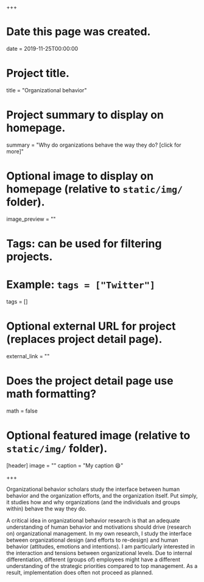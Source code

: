 +++
# Date this page was created.
date = 2019-11-25T00:00:00

# Project title.
title = "Organizational behavior"

# Project summary to display on homepage.
summary = "Why do organizations behave the way they do? [click for more]"


# Optional image to display on homepage (relative to `static/img/` folder).
image_preview = ""

# Tags: can be used for filtering projects.
# Example: `tags = ["Twitter"]`
tags = []

# Optional external URL for project (replaces project detail page).
external_link = ""

# Does the project detail page use math formatting?
math = false

# Optional featured image (relative to `static/img/` folder).
[header]
image = ""
caption = "My caption :smile:"

+++

Organizational behavior scholars study the interface between human behavior and the organization efforts, and the organization itself. Put simply, it studies how  and why organizations (and the individuals and groups within) behave the way they do. 

A critical idea in organizational behavior research is that an adequate understanding of human behavior and motivations should drive (research on) organizational management. In my own research, I study the interface between organizational design (and efforts to re-design) and human behavior (attitudes, emotions and intentions). I am particularly interested in the interaction and tensions between organizational levels. Due to internal differentiation, different (groups of) employees might have a different understanding of the strategic priorities compared to top management. As a result, implementation does often not proceed as planned. 
